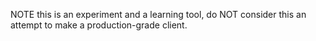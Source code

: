 NOTE this is an experiment and a learning tool, do NOT consider this an attempt to make a production-grade client.
